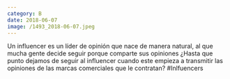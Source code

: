 ```yaml
--- 
category: B 
date: 2018-06-07 
image: /1493_2018-06-07.jpeg 
--- 
```


Un influencer es un líder de opinión que nace de manera natural, al que mucha gente decide seguir porque comparte sus opiniones ¿Hasta que punto dejamos de seguir al influencer cuando este empieza a transmitir las opiniones de las marcas comerciales que le contratan? #Inlfuencers